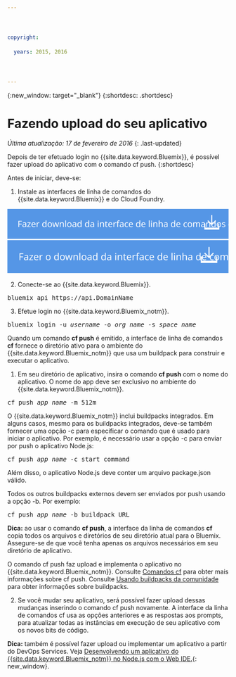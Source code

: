 ```yaml
---

 

copyright:

  years: 2015, 2016

 

---
```


{:new_window: target="_blank"}
{:shortdesc: .shortdesc}

# Fazendo upload do seu aplicativo
*Última atualização: 17 de fevereiro de 2016*
{: .last-updated}

Depois de ter efetuado login no {{site.data.keyword.Bluemix}}, é possível fazer upload do aplicativo com o comando cf push.
{:shortdesc}

Antes de iniciar, deve-se:
  1. Instale as interfaces de linha de comandos do {{site.data.keyword.Bluemix}} e do Cloud Foundry.

  <a class="xref" href="http://clis.ng.bluemix.net/ui/home.html" target="_blank" title="(Abre em uma nova guia ou janela)"><img class="image" src="images/btn_bx_commandline.svg" alt="Fazer download da interface da linha de comandos do {{site.data.keyword.Bluemix}} " /></a> <a class="xref" href="https://github.com/cloudfoundry/cli/releases" target="_blank" title="(Abre em uma nova guia ou janela)"><img class="image" src="images/btn_cf_commandline.svg" alt="Fazer download da interface da linha de comandos do Cloud Foundry" /> </a> 

  2. Conecte-se ao {{site.data.keyword.Bluemix}}.

  <pre class="pre">bluemix api https://api.<span class="keyword" data-hd-keyref="DomainName">DomainName</span></pre>
  
  3. Efetue login no {{site.data.keyword.Bluemix_notm}}.

  <pre class="pre">bluemix login -u <var class="keyword varname" data-hd-keyref="user_ID">username</var> -o <var class="keyword varname" data-hd-keyref="org_name">org_name</var> -s <var class="keyword varname" data-hd-keyref="space_name">space_name</var></pre>

Quando
um comando **cf push** é emitido, a interface de linha de comandos
**cf** fornece o diretório ativo para o ambiente do
{{site.data.keyword.Bluemix_notm}} que
usa um buildpack para construir e executar o aplicativo.

  1. Em seu diretório de aplicativo, insira o comando **cf push** com o nome do aplicativo. O nome do
app deve ser exclusivo no ambiente do {{site.data.keyword.Bluemix_notm}}.
  
  <pre class="pre">cf push <var class="keyword varname" data-hd-keyref="app_name">app_name</var> -m 512m</pre>
  
  O {{site.data.keyword.Bluemix_notm}} inclui buildpacks integrados. Em alguns casos, mesmo para os buildpacks integrados, deve-se também fornecer uma opção -c para especificar o comando que é usado para iniciar o aplicativo. Por exemplo, é necessário usar a opção -c para enviar por push o aplicativo Node.js:
  
  <pre class="pre">cf push <var class="keyword varname" data-hd-keyref="app_name">app_name</var> -c start_command</pre>
  
  Além disso, o aplicativo Node.js deve conter um arquivo package.json válido.

  Todos os outros buildpacks externos devem ser enviados por push usando a opção -b. Por
exemplo:

  <pre class="pre">cf push <var class="keyword varname" data-hd-keyref="app_name">app_name</var> -b buildpack_URL</pre>
  
  **Dica:** ao usar o comando **cf push**, a interface da linha de comandos **cf** copia todos os arquivos e diretórios de seu diretório atual para o Bluemix. Assegure-se
de que você tenha apenas os arquivos necessários em seu diretório de aplicativo.

  O comando cf push faz upload e implementa o aplicativo no {{site.data.keyword.Bluemix_notm}}. Consulte [Comandos cf](../cli/reference/cfcommands/index.html) para obter mais informações sobre cf push. Consulte [Usando buildpacks da comunidade](../cfapps/byob.html) para obter informações sobre buildpacks.

  2. Se você mudar seu aplicativo, será possível fazer upload dessas mudanças inserindo o comando cf push novamente. A
interface da linha de comandos cf usa as opções anteriores e as respostas
aos prompts, para atualizar todas as instâncias em execução de seu aplicativo
com os novos bits de código.

**Dica:** também é possível fazer upload ou implementar um aplicativo a partir do DevOps Services. Veja [Desenvolvendo um aplicativo do {{site.data.keyword.Bluemix_notm}} no Node.js com o Web IDE.](https://hub.jazz.net/tutorials/devopsweb/){: new_window}.
